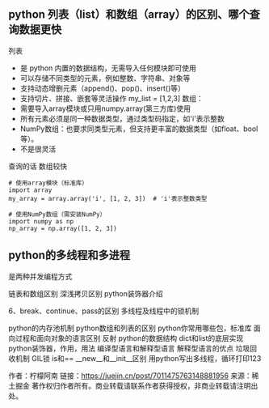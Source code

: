 ## python 列表（list）和数组（array）的区别、哪个查询数据更快

列表
- 是 python 内置的数据结构，无需导入任何模块即可使用
- 可以存储不同类型的元素，例如整数、字符串、对象等
- 支持动态增删元素（append()、pop()、insert()等）
- 支持切片、拼接、嵌套等灵活操作
     my_list = [1,2,3]
数组：
- 需要导入array模块或只用numpy.array(第三方库)使用
- 所有元素必须是同一种数据类型，通过类型码指定，如'i'表示整数
- NumPy数组：也要求同类型元素，但支持更丰富的数据类型（如float、bool等）。
- 不是很灵活

查询的话 数组较快
   
    # 使用array模块（标准库）
    import array
    my_array = array.array('i', [1, 2, 3])  # 'i'表示整数类型

    # 使用NumPy数组（需安装NumPy）
    import numpy as np
    np_array = np.array([1, 2, 3])

## python的多线程和多进程
是两种并发编程方式


链表和数组区别
深浅拷贝区别
python装饰器介绍

6、break、continue、pass的区别
多线程及线程中的锁机制

python的内存池机制
python数组和列表的区别
python你常用哪些包，标准库
面向过程和面向对象的语言区别
反射
python的数据结构
dict和list的底层实现
python装饰器，作用，用法
编译型语言和解释型语言 解释型语言的优点
垃圾回收机制
GIL锁
is和==
__new__和__init__区别
用python写出多线程，循环打印123

作者：柠檬阿南
链接：https://juejin.cn/post/7011475763148881956
来源：稀土掘金
著作权归作者所有。商业转载请联系作者获得授权，非商业转载请注明出处。